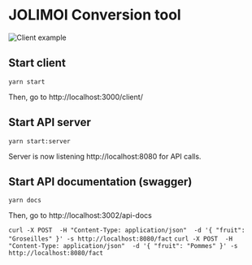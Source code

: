 # JOLIMOI Conversion tool

![Client example](https://github.com/gaelcadoret/jolimoi/blob/feat/sse-display-conversions/img/conversion-tool.png?raw=true)

## Start client
`yarn start`

Then, go to http://localhost:3000/client/

## Start API server
`yarn start:server`

Server is now listening http://localhost:8080 for API calls.

## Start API documentation (swagger)
`yarn docs`

Then, go to http://localhost:3002/api-docs


`curl -X POST  -H "Content-Type: application/json"  -d '{ "fruit": "Groseilles" }' -s http://localhost:8080/fact`
`curl -X POST  -H "Content-Type: application/json"  -d '{ "fruit": "Pommes" }' -s http://localhost:8080/fact`
